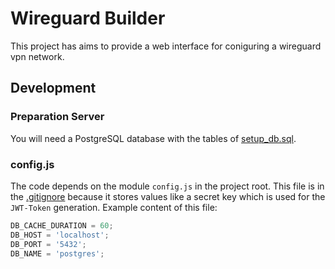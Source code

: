 # Wireguard Builder
This project has aims to provide a web interface for coniguring a wireguard vpn network.

## Development
### Preparation Server
You will need a PostgreSQL database with the tables of [setup_db.sql](./server/setup_db.sql).

### config.js
The code depends on the module `config.js` in the project root. This file is in the [.gitignore](./.gitignore) because it stores values like a secret key which is used for the `JWT-Token` generation. Example content of this file:
```js
DB_CACHE_DURATION = 60;
DB_HOST = 'localhost';
DB_PORT = '5432';
DB_NAME = 'postgres';
```
